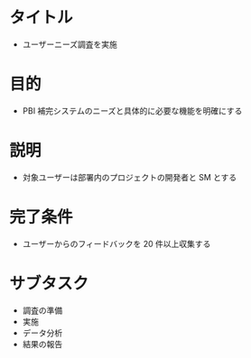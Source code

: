 # タイトル
- ユーザーニーズ調査を実施
# 目的
- PBI 補完システムのニーズと具体的に必要な機能を明確にする
# 説明
- 対象ユーザーは部署内のプロジェクトの開発者と SM とする
# 完了条件
- ユーザーからのフィードバックを 20 件以上収集する
# サブタスク
- 調査の準備
- 実施
- データ分析
- 結果の報告